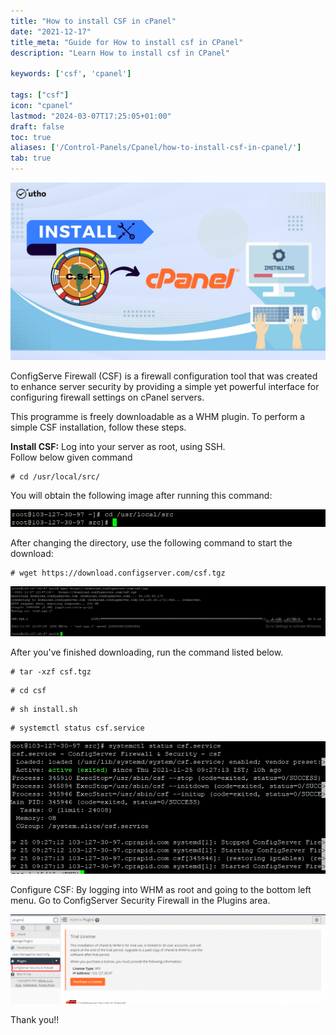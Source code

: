 ```yaml
---
title: "How to install CSF in cPanel"
date: "2021-12-17"
title_meta: "Guide for How to install csf in CPanel"
description: "Learn How to install csf in CPanel"

keywords: ['csf', 'cpanel']

tags: ["csf"]
icon: "cpanel"
lastmod: "2024-03-07T17:25:05+01:00"
draft: false
toc: true
aliases: ['/Control-Panels/Cpanel/how-to-install-csf-in-cpanel/']
tab: true
---
```


![](images/How-to-install-CSF-in-cPanel_utho.jpg)

ConfigServe Firewall (CSF) is a firewall configuration tool that was created to enhance server security by providing a simple yet powerful interface for configuring firewall settings on cPanel servers.

This programme is freely downloadable as a WHM plugin. To perform a simple CSF installation, follow these steps.

**Install CSF:** Log into your server as root, using SSH.  
Follow below given command

```
# cd /usr/local/src/ 
```

You will obtain the following image after running this command:

![](images/csf1.png)

After changing the directory, use the following command to start the download:

```
# wget https://download.configserver.com/csf.tgz 
```

![](images/csf2-1024x163.png)

After you've finished downloading, run the command listed below.

```
# tar -xzf csf.tgz 
```

```
# cd csf 
```

```
# sh install.sh 
```

```
# systemctl status csf.service 
```

![](images/csf_3.png)

Configure CSF: By logging into WHM as root and going to the bottom left menu. Go to ConfigServer Security Firewall in the Plugins area.

![](images/CsF-4-1024x290.png)

Thank you!!
